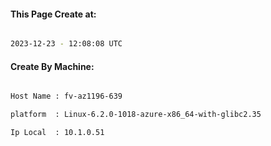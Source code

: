 
   
#### This Page Create at:

```bash

2023-12-23 - 12:08:08 UTC

```

#### Create By Machine:

```bash

Host Name : fv-az1196-639

platform  : Linux-6.2.0-1018-azure-x86_64-with-glibc2.35

Ip Local  : 10.1.0.51

```

